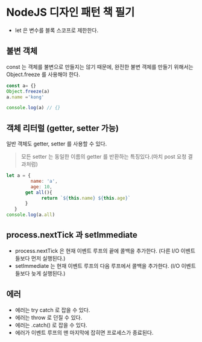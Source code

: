 # NodeJS 디자인 패턴 책 필기

- let 은 변수를 블록 스코프로 제한한다.

## 불변 객체

const 는 객체를 불변으로 만들지는 않기 때문에, 완전한 불변 객체를 만들기 위해서는 Object.freeze 를 사용해야 한다.

```js
const a= {}
Object.freeze(a)
a.name ='kong'

console.log(a) // {}
```

## 객체 리터럴 (getter, setter 가능)

일반 객체도 getter, setter 를 사용할 수 있다.

> 모든 setter 는 동일한 이름의 getter 를 반환하는 특징있다.(마치 post 요청 결과처럼)

```js
let a = {
         name: 'a',
         age: 10,
       get all(){
             return `${this.name} ${this.age}`
       }
   }
console.log(a.all)
```

## process.nextTick 과 setImmediate

- process.nextTick 은 현재 이벤트 루프의 끝에 콜백을 추가한다. (다른 I/O 이벤트들보다 먼저 실행된다.)
- setImmediate 는 현재 이벤트 루프의 다음 루프에서 콜백을 추가한다. (I/O 이벤트들보다 늦게 실행된다.)

## 에러

- 에러는 try catch 로 잡을 수 있다.
- 에러는 throw 로 던질 수 있다.
- 에러는 .catch() 로 잡을 수 있다.
- 에러가 이벤트 루프의 맨 마지막에 잡히면 프로세스가 종료된다.
